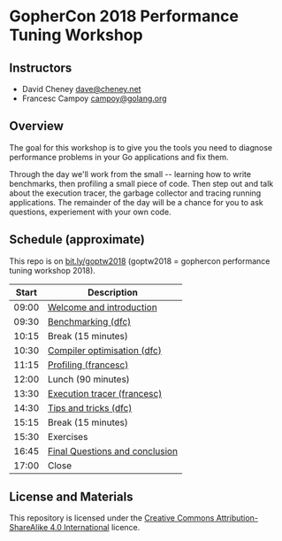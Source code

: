 # GopherCon 2018 Performance Tuning Workshop

## Instructors

- David Cheney <dave@cheney.net>
- Francesc Campoy <campoy@golang.org>

## Overview

The goal for this workshop is to give you the tools you need to diagnose performance problems in your Go applications and fix them.

Through the day we'll work from the small -- learning how to write benchmarks, then profiling a small piece of code. Then step out and talk about the execution tracer, the garbage collector  and tracing running applications. The remainder of the day will be a chance for you to ask questions, experiement with your own code.

## Schedule (approximate)

This repo is on [bit.ly/goptw2018](http://bit.ly/goptw2018) (goptw2018 = gophercon performance tuning workshop 2018).

| Start | Description |
| --- | --- |
| 09:00 | [Welcome and introduction][1] |
| 09:30 | [Benchmarking (dfc)][2] |
| 10:15 | Break (15 minutes) |
| 10:30 | [Compiler optimisation (dfc)][3]|
| 11:15 | [Profiling (francesc)][4] 
| 12:00 | Lunch (90 minutes) | 
| 13:30 | [Execution tracer (francesc)][5] |
| 14:30 | [Tips and tricks (dfc)][6] |
| 15:15 | Break (15 minutes) |
| 15:30 | Exercises |
| 16:45 | [Final Questions and conclusion][7] |
| 17:00 | Close |


## License and Materials

This repository is licensed under the [Creative Commons Attribution-ShareAlike 4.0 International](https://creativecommons.org/licenses/by-sa/4.0/) licence.

[1]: 1-welcome/1-welcome.md
[2]: 2-benchmarking/benchmarking.md
[3]: 3-compiler-optimisations/1-compiler-optimisations.md
[4]: 4-profiling/1-profiling.md
[5]: 5-execution-tracer/1-execution-tracer.md
[6]: 6-tips-and-tricks/1-tips-and-tricks.md
[7]: 7-conclusion/1-conclusion.md
